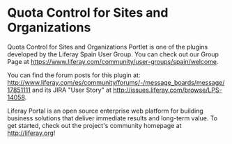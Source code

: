 Quota Control for Sites and Organizations
=========================================

Quota Control for Sites and Organizations Portlet is one of the plugins developed by the Liferay Spain User Group. You can check out our Group Page at https://www.liferay.com/community/user-groups/spain/welcome.

You can find the forum posts for this plugin at: http://www.liferay.com/es/community/forums/-/message_boards/message/17851111 and its JIRA "User Story" at http://issues.liferay.com/browse/LPS-14058.

Liferay Portal is an open source enterprise web platform for building business solutions that deliver immediate results and long-term value. To get started, check out the project's community homepage at http://liferay.org!

